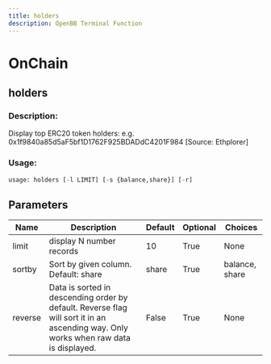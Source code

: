 ```yaml
---
title: holders
description: OpenBB Terminal Function
---
```


# OnChain

## holders

### Description: 

Display top ERC20 token holders: e.g. 0x1f9840a85d5aF5bf1D1762F925BDADdC4201F984 [Source: Ethplorer]

### Usage: 
```python
usage: holders [-l LIMIT] [-s {balance,share}] [-r]
```

## Parameters

| Name | Description | Default | Optional | Choices |
| ---- | ----------- | ------- | -------- | ------- |
| limit | display N number records | 10 | True | None |
| sortby | Sort by given column. Default: share | share | True | balance, share |
| reverse | Data is sorted in descending order by default. Reverse flag will sort it in an ascending way. Only works when raw data is displayed. | False | True | None |



